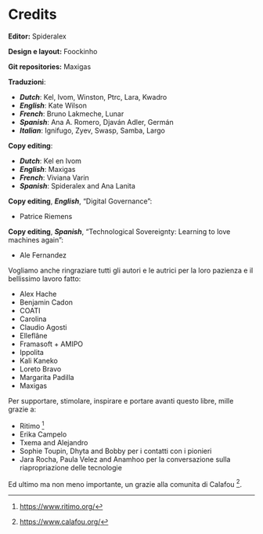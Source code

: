 # Credits

**Editor:** Spideralex

**Design e layout:** Foockinho

**Git repositories:** Maxigas

**Traduzioni**:

 * ***Dutch***: Kel, Ivom, Winston, Ptrc, Lara, Kwadro
 * ***English***: Kate Wilson
 * ***French***: Bruno Lakmeche, Lunar
 * ***Spanish***: Ana A. Romero, Djaván Adler, Germán
 * ***Italian***: Ignifugo, Zyev, Swasp, Samba, Largo

**Copy editing**:

 * ***Dutch***: Kel en Ivom
 * ***English***: Maxigas
 * ***French***: Viviana Varin
 * ***Spanish***: Spideralex and Ana Lanita

**Copy editing**, ***English***, “Digital Governance”:

 * Patrice Riemens

**Copy editing**, ***Spanish***, “Technological Sovereignty: Learning to love machines again”:

 * Ale Fernandez

Vogliamo anche ringraziare tutti gli autori e le autrici per la loro pazienza e il bellissimo lavoro fatto:

 * Alex Hache
 * Benjamin Cadon
 * COATI
 * Carolina
 * Claudio Agosti
 * Elleflâne
 * Framasoft + AMIPO
 * Ippolita
 * Kali Kaneko
 * Loreto Bravo
 * Margarita Padilla
 * Maxigas

Per supportare, stimolare, inspirare e portare avanti questo libre, mille grazie a:

 * Ritimo [^0]
 * Erika Campelo
 * Txema and Alejandro
 * Sophie Toupin, Dhyta and Bobby per i contatti con i pionieri
 * Jara Rocha, Paula Velez and Anamhoo per la conversazione sulla riapropriazione delle tecnologie

Ed ultimo ma non meno importante, un grazie alla comunita di Calafou [^1].

[^0]: https://www.ritimo.org/

[^1]: https://www.calafou.org/

